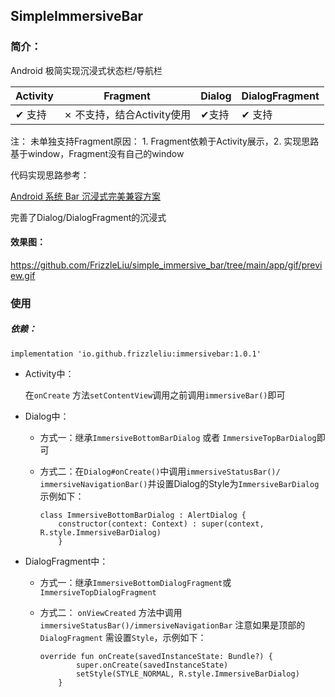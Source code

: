 ## SimpleImmersiveBar

### 简介：

Android 极简实现沉浸式状态栏/导航栏

| Activity      | Fragment                          | Dialog       | DialogFragment |
| ------------- | --------------------------------- | ------------ | -------------- |
| &#10004; 支持 | &#10007; 不支持，结合Activity使用 | &#10004;支持 | &#10004; 支持  |

注： 未单独支持Fragment原因： 1. Fragment依赖于Activity展示，2. 实现思路基于window，Fragment没有自己的window

代码实现思路参考：

[Android 系统 Bar 沉浸式完美兼容方案](https://mp.weixin.qq.com/s/NvmOlJzEkdrJREueIFd_DA)

完善了Dialog/DialogFragment的沉浸式



#### 效果图：

https://github.com/FrizzleLiu/simple_immersive_bar/tree/main/app/gif/preview.gif

### 使用

##### 依赖：

```
implementation 'io.github.frizzleliu:immersivebar:1.0.1'
```



- Activity中：

  在`onCreate` 方法`setContentView`调用之前调用`immersiveBar()`即可

- Dialog中：

  - 方式一：继承`ImmersiveBottomBarDialog` 或者 `ImmersiveTopBarDialog`即可

  - 方式二：在`Dialog#onCreate()`中调用`immersiveStatusBar()/ immersiveNavigationBar()`并设置Dialog的Style为`ImmersiveBarDialog`示例如下：

    ```
    class ImmersiveBottomBarDialog : AlertDialog {
        constructor(context: Context) : super(context, R.style.ImmersiveBarDialog)
        }
    ```

    

  

- DialogFragment中：

  - 方式一：继承`ImmersiveBottomDialogFragment`或 `ImmersiveTopDialogFragment`

  - 方式二： `onViewCreated` 方法中调用`immersiveStatusBar()/immersiveNavigationBar` 注意如果是顶部的`DialogFragment` 需设置`Style`，示例如下：

    ```
    override fun onCreate(savedInstanceState: Bundle?) {
            super.onCreate(savedInstanceState)
            setStyle(STYLE_NORMAL, R.style.ImmersiveBarDialog)
        }
    ```

    

